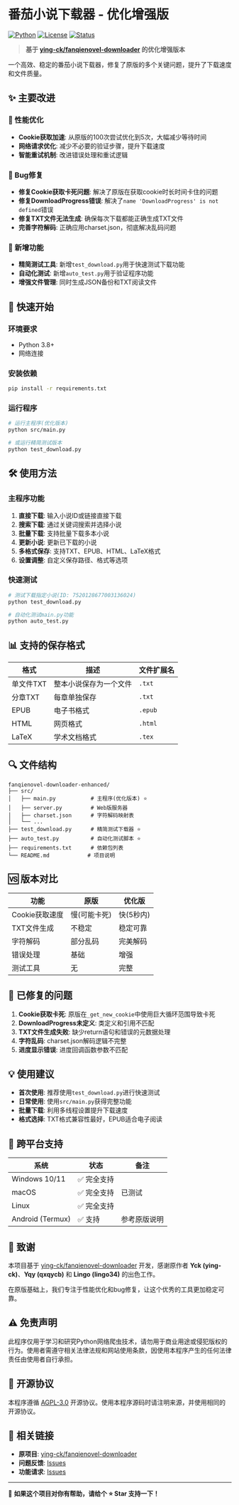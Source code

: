 # 番茄小说下载器 - 优化增强版

[![Python](https://img.shields.io/badge/Python-3.8+-blue.svg)](https://python.org)
[![License](https://img.shields.io/badge/License-AGPL--3.0-green.svg)](LICENSE)
[![Status](https://img.shields.io/badge/Status-Active-success.svg)]()

> **基于 [ying-ck/fanqienovel-downloader](https://github.com/ying-ck/fanqienovel-downloader) 的优化增强版本**

一个高效、稳定的番茄小说下载器，修复了原版的多个关键问题，提升了下载速度和文件质量。

## ✨ 主要改进

### 🚀 性能优化
- **Cookie获取加速**: 从原版的100次尝试优化到5次，大幅减少等待时间
- **网络请求优化**: 减少不必要的验证步骤，提升下载速度
- **智能重试机制**: 改进错误处理和重试逻辑

### 🔧 Bug修复
- **修复Cookie获取卡死问题**: 解决了原版在获取cookie时长时间卡住的问题
- **修复DownloadProgress错误**: 解决了`name 'DownloadProgress' is not defined`错误
- **修复TXT文件无法生成**: 确保每次下载都能正确生成TXT文件
- **完善字符解码**: 正确应用charset.json，彻底解决乱码问题

### 📁 新增功能
- **精简测试工具**: 新增`test_download.py`用于快速测试下载功能
- **自动化测试**: 新增`auto_test.py`用于验证程序功能
- **增强文件管理**: 同时生成JSON备份和TXT阅读文件

## 🎯 快速开始

### 环境要求
- Python 3.8+
- 网络连接

### 安装依赖
```bash
pip install -r requirements.txt
```

### 运行程序
```bash
# 运行主程序(优化版本)
python src/main.py

# 或运行精简测试版本
python test_download.py
```

## 🛠️ 使用方法

### 主程序功能
1. **直接下载**: 输入小说ID或链接直接下载
2. **搜索下载**: 通过关键词搜索并选择小说
3. **批量下载**: 支持批量下载多本小说
4. **更新小说**: 更新已下载的小说
5. **多格式保存**: 支持TXT、EPUB、HTML、LaTeX格式
6. **设置调整**: 自定义保存路径、格式等选项

### 快速测试
```bash
# 测试下载指定小说(ID: 7520128677003136024)
python test_download.py

# 自动化测试main.py功能
python auto_test.py
```

## 📊 支持的保存格式

| 格式 | 描述 | 文件扩展名 |
|------|------|-----------|
| 单文件TXT | 整本小说保存为一个文件 | `.txt` |
| 分章TXT | 每章单独保存 | `.txt` |
| EPUB | 电子书格式 | `.epub` |
| HTML | 网页格式 | `.html` |
| LaTeX | 学术文档格式 | `.tex` |

## 🔍 文件结构

```
fanqienovel-downloader-enhanced/
├── src/
│   ├── main.py           # 主程序(优化版本) ⭐
│   ├── server.py         # Web版服务器
│   ├── charset.json      # 字符解码映射表
│   └── ...
├── test_download.py      # 精简测试下载器 ⭐
├── auto_test.py          # 自动化测试脚本 ⭐
├── requirements.txt      # 依赖包列表
└── README.md            # 项目说明
```

## 🆚 版本对比

| 功能 | 原版 | 优化版 |
|------|------|--------|
| Cookie获取速度 | 慢(可能卡死) | 快(5秒内) |
| TXT文件生成 | 不稳定 | 稳定可靠 |
| 字符解码 | 部分乱码 | 完美解码 |
| 错误处理 | 基础 | 增强 |
| 测试工具 | 无 | 完整 |

## 🐛 已修复的问题

1. **Cookie获取卡死**: 原版在`_get_new_cookie`中使用巨大循环范围导致卡死
2. **DownloadProgress未定义**: 类定义和引用不匹配
3. **TXT文件生成失败**: 缺少return语句和错误的元数据处理
4. **字符乱码**: charset.json解码逻辑不完整
5. **进度显示错误**: 进度回调函数参数不匹配

## 💡 使用建议

- **首次使用**: 推荐使用`test_download.py`进行快速测试
- **日常使用**: 使用`src/main.py`获得完整功能
- **批量下载**: 利用多线程设置提升下载速度
- **格式选择**: TXT格式兼容性最好，EPUB适合电子阅读

## 📱 跨平台支持

| 系统 | 状态 | 备注 |
|------|------|------|
| Windows 10/11 | ✅ 完全支持 | |
| macOS | ✅ 完全支持 | 已测试 |
| Linux | ✅ 完全支持 | |
| Android (Termux) | ✅ 支持 | 参考原版说明 |

## 🙏 致谢

本项目基于 [ying-ck/fanqienovel-downloader](https://github.com/ying-ck/fanqienovel-downloader) 开发，感谢原作者 **Yck (ying-ck)**、**Yqy (qxqycb)** 和 **Lingo (lingo34)** 的出色工作。

在原版基础上，我们专注于性能优化和bug修复，让这个优秀的工具更加稳定可靠。

## ⚠️ 免责声明

此程序仅用于学习和研究Python网络爬虫技术，请勿用于商业用途或侵犯版权的行为。使用者需遵守相关法律法规和网站使用条款，因使用本程序产生的任何法律责任由使用者自行承担。

## 📄 开源协议

本程序遵循 [AGPL-3.0](LICENSE) 开源协议。使用本程序源码时请注明来源，并使用相同的开源协议。

## 🔗 相关链接

- **原项目**: [ying-ck/fanqienovel-downloader](https://github.com/ying-ck/fanqienovel-downloader)
- **问题反馈**: [Issues](../../issues)
- **功能请求**: [Issues](../../issues)

---

📢 **如果这个项目对你有帮助，请给个 ⭐ Star 支持一下！**
